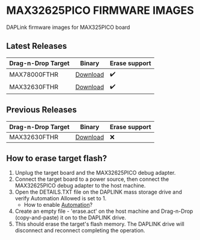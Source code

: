 # MAX32625PICO FIRMWARE IMAGES
DAPLink firmware images for MAX325PICO board


## Latest Releases

| Drag-n-Drop Target | Binary | Erase support |
|--------|--------|---------------|
| MAX78000FTHR | [Download](https://github.com/MaximIntegratedMicros/max32625pico-firmware-images/raw/main/bin/max32625_max78000fthr_if_crc_v1.0.2.bin) | :heavy_check_mark: |
| MAX32630FTHR | [Download](https://github.com/MaximIntegratedMicros/max32625pico-firmware-images/raw/main/bin/max32625_daplink_factory_default_v3.bin) | :heavy_check_mark: |


## Previous Releases
| Drag-n-Drop Target | Binary | Erase support |
|--------|--------|---------------|
| MAX32630FTHR | [Download](https://github.com/MaximIntegratedMicros/max32625pico-firmware-images/raw/main/bin/max32625pico_daplink.bin) | :x: |

## How to erase target flash?
1. Unplug the target board and the MAX32625PICO debug adapter.
2. Connect the target board to a power source, then connect the MAX32625PICO debug adapter to the host machine.
3. Open the DETAILS.TXT file on the DAPLINK mass storage drive and verify Automation Allowed is set to 1.
   * How to enable [Automation](https://github.com/ARMmbed/DAPLink/blob/master/docs/ENABLE_AUTOMATION.md)?
4. Create an empty file - 'erase.act' on the host machine and Drag-n-Drop (copy-and-paste) it on to the DAPLINK drive.
6. This should erase the target's flash memory. The DAPLINK drive will disconnect and reconnect completing the operation.